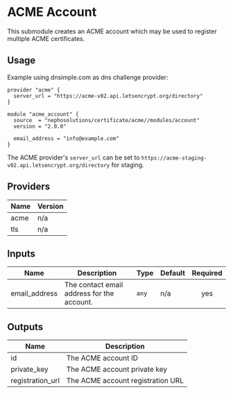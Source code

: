 # ACME Account

This submodule creates an ACME account which may be used to register multiple ACME certificates.

## Usage

Example using dnsimple.com as dns challenge provider:

```hcl
provider "acme" {
  server_url = "https://acme-v02.api.letsencrypt.org/directory"
}

module "acme_account" {
  source  = "nephosolutions/certificate/acme//modules/account"
  version = "2.0.0"

  email_address = "info@example.com"
}
```

The ACME provider's `server_url` can be set to `https://acme-staging-v02.api.letsencrypt.org/directory` for staging.

<!-- BEGINNING OF PRE-COMMIT-TERRAFORM DOCS HOOK -->
## Providers

| Name | Version |
|------|---------|
| acme | n/a |
| tls | n/a |

## Inputs

| Name | Description | Type | Default | Required |
|------|-------------|------|---------|:-----:|
| email\_address | The contact email address for the account. | `any` | n/a | yes |

## Outputs

| Name | Description |
|------|-------------|
| id | The ACME account ID |
| private\_key | The ACME account private key |
| registration\_url | The ACME account registration URL |

<!-- END OF PRE-COMMIT-TERRAFORM DOCS HOOK -->
